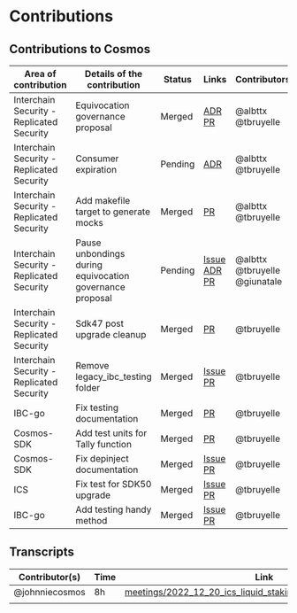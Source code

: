 # Contributions

## Contributions to Cosmos

| Area of contribution                      | Details of the contribution                              | Status  | Links                                                                                                                                                                                        | Contributors                  |
| ----------------------------------------- | -------------------------------------------------------- | ------- | -------------------------------------------------------------------------------------------------------------------------------------------------------------------------------------------- | ----------------------------- |
| Interchain Security - Replicated Security | Equivocation governance proposal                         | Merged  | [ADR](https://github.com/cosmos/interchain-security/pull/711) [PR](https://github.com/cosmos/interchain-security/pull/703)                                                                   | @albttx @tbruyelle            |
| Interchain Security - Replicated Security | Consumer expiration                                      | Pending | [ADR](https://github.com/cosmos/interchain-security/pull/712)                                                                                                                                | @albttx @tbruyelle            |
| Interchain Security - Replicated Security | Add makefile target to generate mocks                    | Merged  | [PR](https://github.com/cosmos/interchain-security/pull/769)                                                                                                                                 | @albttx @tbruyelle            |
| Interchain Security - Replicated Security | Pause unbondings during equivocation governance proposal | Pending | [Issue](https://github.com/cosmos/interchain-security/issues/747) [ADR](https://github.com/cosmos/interchain-security/pull/964) [PR](https://github.com/cosmos/interchain-security/pull/791) | @albttx @tbruyelle @giunatale |
| Interchain Security - Replicated Security | Sdk47 post upgrade cleanup | Merged | [PR](https://github.com/cosmos/interchain-security/pull/970) | @tbruyelle |
| Interchain Security - Replicated Security | Remove legacy_ibc_testing folder | Merged | [Issue](https://github.com/cosmos/interchain-security/issues/1008) [PR](https://github.com/cosmos/interchain-security/pull/1185) | @tbruyelle |
| IBC-go | Fix testing documentation | Merged | [PR](https://github.com/cosmos/ibc-go/pull/3712) | @tbruyelle
| Cosmos-SDK | Add test units for Tally function | Merged | [PR](https://github.com/cosmos/cosmos-sdk/pull/17142) | @tbruyelle |
| Cosmos-SDK | Fix depinject documentation | Merged | [Issue](https://github.com/cosmos/cosmos-sdk/issues/17743) [PR](https://github.com/cosmos/cosmos-sdk/pull/17758) | @tbruyelle |
| ICS | Fix test for SDK50 upgrade | Merged | [Issue](https://github.com/cosmos/interchain-security/issues/1349) [PR](https://github.com/cosmos/interchain-security/pull/1398) | @tbruyelle |
| IBC-go | Add testing handy method | Merged | [Issue](https://github.com/cosmos/ibc-go/issues/4287) [PR](https://github.com/cosmos/ibc-go/pull/4975) | @tbruyelle

## Transcripts


| Contributor(s) | Time | Link                                                                                                                              |
| -------------- | ---- | --------------------------------------------------------------------------------------------------------------------------------- |
| @johnniecosmos | 8h   | [meetings/2022_12_20_ics_liquid_staking_and_smart_contracts.md](../meetings/2022_12_20_ics_liquid_staking_and_smart_contracts.md) |
|                |      |                                                                                                                                   |

